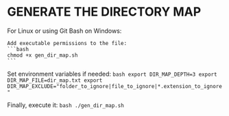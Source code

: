 # GENERATE THE DIRECTORY MAP

For Linux or using Git Bash on Windows:

    Add executable permissions to the file:
    ```bash
    chmod +x gen_dir_map.sh
    ```


Set environment variables if needed:
    ```bash
    export DIR_MAP_DEPTH=3
    export DIR_MAP_FILE=dir_map.txt
    export DIR_MAP_EXCLUDE="folder_to_ignore|file_to_ignore|*.extension_to_ignore"
    ```

Finally, execute it:
    ```bash
    ./gen_dir_map.sh
    ```
